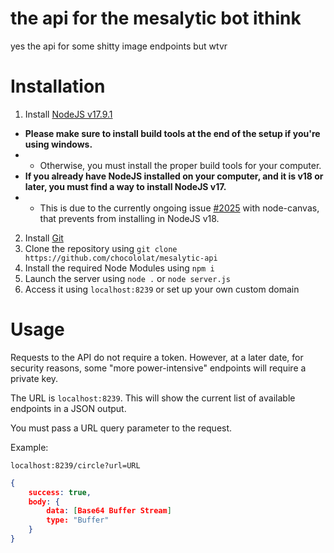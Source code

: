 # the api for the mesalytic bot ithink

yes the api for some shitty image endpoints but wtvr

# Installation

1) Install [NodeJS v17.9.1](https://nodejs.org/download/release/v17.9.1/)
- **Please make sure to install build tools at the end of the setup if you're using windows.**
- - Otherwise, you must install the proper build tools for your computer.
- **If you already have NodeJS installed on your computer, and it is v18 or later, you must find a way to install NodeJS v17.**
- - This is due to the currently ongoing issue [#2025](https://github.com/Automattic/node-canvas/issues/2025) with node-canvas, that prevents from installing in NodeJS v18.
2) Install [Git](https://nodejs.org/download/release/v17.9.1/)
3) Clone the repository using `git clone https://github.com/chocololat/mesalytic-api`
4) Install the required Node Modules using `npm i`
5) Launch the server using `node .` or `node server.js`
6) Access it using `localhost:8239` or set up your own custom domain

# Usage

Requests to the API do not require a token. However, at a later date, for security reasons, some "more power-intensive" endpoints will require a private key.

The URL is `localhost:8239`. This will show the current list of available endpoints in a JSON output.

You must pass a URL query parameter to the request.

Example:
```
localhost:8239/circle?url=URL
```
```json
{
    success: true,
    body: {
        data: [Base64 Buffer Stream]
        type: "Buffer"
    }
}
```